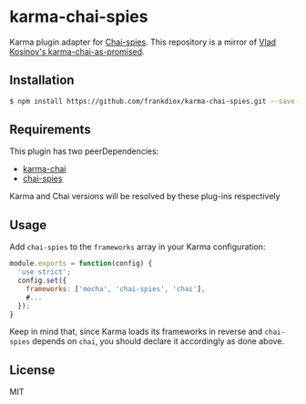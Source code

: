 # karma-chai-spies
Karma plugin adapter for [Chai-spies](http://chaijs.com/plugins/chai-spies).
This repository is a mirror of [Vlad Kosinov's karma-chai-as-promised](https://github.com/vlkosinov/karma-chai-as-promised).

## Installation
```sh
$ npm install https://github.com/frankdiox/karma-chai-spies.git --save-dev
```

## Requirements

This plugin has two peerDependencies:
* [karma-chai](https://github.com/xdissent/karma-chai)
* [chai-spies](https://github.com/chaijs/chai-spies)

Karma and Chai versions will be resolved by these plug-ins respectively

## Usage

Add `chai-spies` to the `frameworks` array in your Karma configuration:

```js
module.exports = function(config) {
  'use strict';
  config.set({
    frameworks: ['mocha', 'chai-spies', 'chai'],
    #...
  });
}
```

Keep in mind that, since Karma loads its frameworks in reverse and `chai-spies` depends on `chai`, you should declare it accordingly as done above.

License
----

MIT